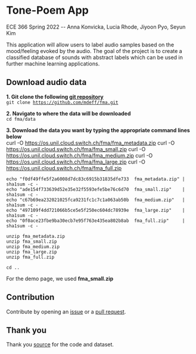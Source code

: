 # Tone-Poem App

ECE 366 Spring 2022 -- Anna Konvicka, Lucia Rhode, Jiyoon Pyo, Seyun Kim

This application will allow users to label audio samples based on the mood/feeling evoked by the audio. The goal of the project is to create a classified database of sounds with abstract labels which can be used in further machine learning applications.

## Download audio data ##
**1. Git clone the following [git repository](https://github.com/mdeff/fma)**  
<code>git clone https://github.com/mdeff/fma.git</code>

**2. Navigate to where the data will be downloaded**  
<code>cd fma/data</code>


**3. Download the data you want by typing the appropriate command lines below**  
	curl -O https://os.unil.cloud.switch.ch/fma/fma_metadata.zip
	curl -O https://os.unil.cloud.switch.ch/fma/fma_small.zip
	curl -O https://os.unil.cloud.switch.ch/fma/fma_medium.zip
	curl -O https://os.unil.cloud.switch.ch/fma/fma_large.zip
	curl -O https://os.unil.cloud.switch.ch/fma/fma_full.zip

	echo "f0df49ffe5f2a6008d7dc83c6915b31835dfe733  fma_metadata.zip" | sha1sum -c -
	echo "ade154f733639d52e35e32f5593efe5be76c6d70  fma_small.zip"    | sha1sum -c -
	echo "c67b69ea232021025fca9231fc1c7c1a063ab50b  fma_medium.zip"   | sha1sum -c -
	echo "497109f4dd721066b5ce5e5f250ec604dc78939e  fma_large.zip"    | sha1sum -c -
	echo "0f0ace23fbe9ba30ecb7e95f763e435ea802b8ab  fma_full.zip"     | sha1sum -c -

	unzip fma_metadata.zip
	unzip fma_small.zip
	unzip fma_medium.zip
	unzip fma_large.zip
	unzip fma_full.zip

	cd ..

For the demo page, we used **fma_small.zip**

## Contribution ##
Contribute by opening an [issue](https://github.com/cooper-ece-366/anna-lucia-jiyoon-seyun/issues) or a [pull request](https://github.com/cooper-ece-366/anna-lucia-jiyoon-seyun/pulls).

## Thank you ##
Thank you [source](https://github.com/mdeff/fma) for the code and dataset.


